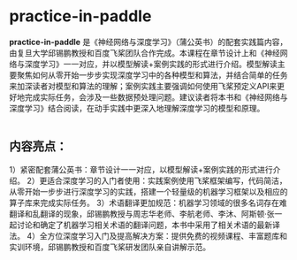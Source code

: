 # practice-in-paddle

**practice-in-paddle** 是《神经网络与深度学习》（蒲公英书）的配套实践篇内容，由复旦大学邱锡鹏教授和百度飞桨团队合作完成。本课程在章节设计上和《神经网络与深度学习》一一对应，并以模型解读+案例实践的形式进行介绍。模型解读主要聚焦如何从零开始一步步实现深度学习中的各种模型和算法，并结合简单的任务来加深读者对模型和算法的理解；案例实践主要强调如何使用飞桨预定义API来更好地完成实际任务，会涉及一些数据预处理问题。建议读者将本书和《神经网络与深度学习》结合阅读，在动手实践中更深入地理解深度学习的模型和原理。

<picture> <img alt="" src="https：//user-images.githubusercontent.com/59363068/183034082-c8f14fc7-3803-4a97-b0fe-dd183685ed1b.png"></picture>

## 内容亮点：

1）紧密配套蒲公英书：章节设计一一对应，以模型解读+案例实践的形式进行介绍。
2）更适合深度学习的入门者使用：实践案例使用飞桨框架编写，代码简洁，从零开始一步步进行深度学习的实践，搭建一个轻量级的机器学习框架以及相应的算子库来完成实际任务。
3）术语翻译更加规范：机器学习领域的很多名词存在难翻译和乱翻译的现象，邱锡鹏教授与周志华老师、李航老师、李沐、阿斯顿·张一起讨论和确定了机器学习相关术语的翻译问题，本书中采用了相关术语的最新译法。
4）全方位深度学习入门及提高解决方案：提供免费的视频课程、丰富题库和实训环境，邱锡鹏教授和百度飞桨研发团队亲自讲解示范。
